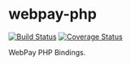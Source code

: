 webpay-php
==========

[![Build Status](https://travis-ci.org/riaf/webpay-php.png?branch=master)](https://travis-ci.org/riaf/webpay-php) [![Coverage Status](https://coveralls.io/repos/riaf/webpay-php/badge.png)](https://coveralls.io/r/riaf/webpay-php)

WebPay PHP Bindings.


